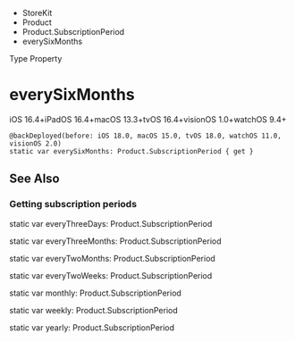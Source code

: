 

- StoreKit
- Product
- Product.SubscriptionPeriod
-  everySixMonths 

Type Property

# everySixMonths

iOS 16.4+iPadOS 16.4+macOS 13.3+tvOS 16.4+visionOS 1.0+watchOS 9.4+

``` source
@backDeployed(before: iOS 18.0, macOS 15.0, tvOS 18.0, watchOS 11.0, visionOS 2.0)
static var everySixMonths: Product.SubscriptionPeriod { get }
```

## See Also

### Getting subscription periods

static var everyThreeDays: Product.SubscriptionPeriod

static var everyThreeMonths: Product.SubscriptionPeriod

static var everyTwoMonths: Product.SubscriptionPeriod

static var everyTwoWeeks: Product.SubscriptionPeriod

static var monthly: Product.SubscriptionPeriod

static var weekly: Product.SubscriptionPeriod

static var yearly: Product.SubscriptionPeriod

